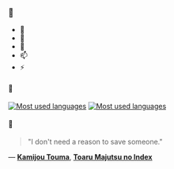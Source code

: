 ### 👋

- 🔭
- 🌱
- 💬
- 📫
- ⚡

#### 🧏

[![Most used languages](https://github-readme-stats-aynah.vercel.app/api/top-langs/?username=aynh&theme=solarized-dark&langs_count=6&layout=compact&hide_title=true)](https://github.com/anuraghazra/github-readme-stats#gh-dark-mode-only)
[![Most used languages](https://github-readme-stats-aynah.vercel.app/api/top-langs/?username=aynh&theme=solarized-light&langs_count=6&layout=compact&hide_title=true)](https://github.com/anuraghazra/github-readme-stats#gh-light-mode-only)

#### 💬

> "I don't need a reason to save someone."

&mdash; [**Kamijou Touma**](https://myanimelist.net/character.php?q=Kamijou%20Touma&cat=character), [**Toaru Majutsu no Index**](https://myanimelist.net/search/all?q=Toaru%20Majutsu%20no%20Index&cat=all)

